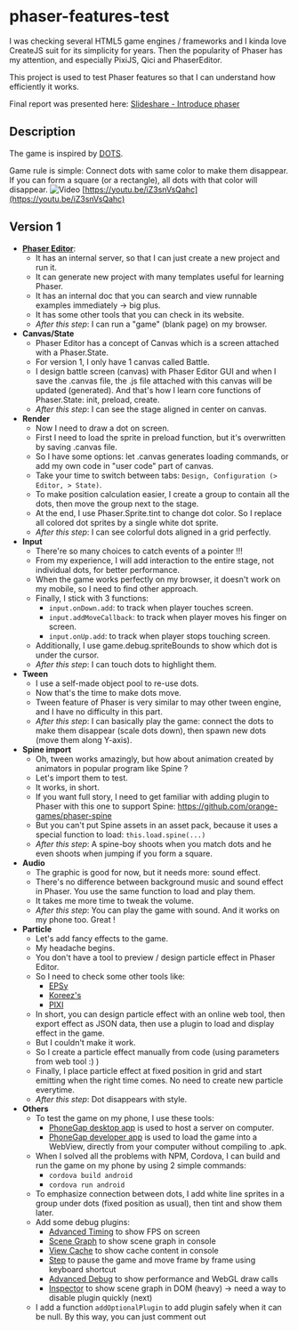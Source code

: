 # phaser-features-test

I was checking several HTML5 game engines / frameworks and I kinda love CreateJS suit for its simplicity for years.
Then the popularity of Phaser has my attention, and especially PixiJS, Qici and PhaserEditor.

This project is used to test Phaser features so that I can understand how efficiently it works.

Final report was presented here: [Slideshare - Introduce phaser](https://www.slideshare.net/chipchipknight/introduce-phaser)

## Description
The game is inspired by [DOTS](https://www.dots.co/).

Game rule is simple: Connect dots with same color to make them disappear.
If you can form a square (or a rectangle), all dots with that color will disappear.
![Video](https://youtu.be/iZ3snVsQahc)
[https://youtu.be/iZ3snVsQahc](https://youtu.be/iZ3snVsQahc)


## Version 1
+ [**Phaser Editor**](https://phasereditor2d.com/):
  + It has an internal server, so that I can just create a new project and run it.
  + It can generate new project with many templates useful for learning Phaser.
  + It has an internal doc that you can search and view runnable examples immediately -> big plus.
  + It has some other tools that you can check in its website.
  + _After this step_: I can run a "game" (blank page) on my browser.
+ **Canvas/State**
  + Phaser Editor has a concept of Canvas which is a screen attached with a Phaser.State.
  + For version 1, I only have 1 canvas called Battle.
  + I design battle screen (canvas) with Phaser Editor GUI and when I save the .canvas file, the .js file attached with this canvas will be updated (generated). And that's how I learn core functions of Phaser.State: init, preload, create.
  + _After this step_: I can see the stage aligned in center on canvas.
+ **Render**
  + Now I need to draw a dot on screen.
  + First I need to load the sprite in preload function, but it's overwritten by saving .canvas file.
  + So I have some options: let .canvas generates loading commands, or add my own code in "user code" part of canvas.
  + Take your time to switch between tabs: `Design, Configuration (> Editor, > State)`.
  + To make position calculation easier, I create a group to contain all the dots, then move the group next to the stage.
  + At the end, I use Phaser.Sprite.tint to change dot color. So I replace all colored dot sprites by a single white dot sprite.
  + _After this step_: I can see colorful dots aligned in a grid perfectly.
+ **Input**
  + There're so many choices to catch events of a pointer !!!
  + From my experience, I will add interaction to the entire stage, not individual dots, for better performance.
  + When the game works perfectly on my browser, it doesn't work on my mobile, so I need to find other approach.
  + Finally, I stick with 3 functions:
    + `input.onDown.add`: to track when player touches screen.
    + `input.addMoveCallback`: to track when player moves his finger on screen.
    + `input.onUp.add`: to track when player stops touching screen.
  + Additionally, I use game.debug.spriteBounds to show which dot is under the cursor.
  + _After this step_: I can touch dots to highlight them.
+ **Tween**
  + I use a self-made object pool to re-use dots.
  + Now that's the time to make dots move.
  + Tween feature of Phaser is very similar to may other tween engine, and I have no difficulty in this part.
  + _After this step_: I can basically play the game: connect the dots to make them disappear (scale dots down), then spawn new dots (move them along Y-axis).
+ **Spine import**
  + Oh, tween works amazingly, but how about animation created by animators in popular program like Spine ?
  + Let's import them to test.
  + It works, in short.
  + If you want full story, I need to get familiar with adding plugin to Phaser with this one to support Spine: https://github.com/orange-games/phaser-spine
  + But you can't put Spine assets in an asset pack, because it uses a special function to load: `this.load.spine(...)`
  + _After this step_: A spine-boy shoots when you match dots and he even shoots when jumping if you form a square.
+ **Audio**
  + The graphic is good for now, but it needs more: sound effect.
  + There's no difference between background music and sound effect in Phaser. You use the same function to load and play them.
  + It takes me more time to tweak the volume.
  + _After this step_: You can play the game with sound. And it works on my phone too. Great !
+ **Particle**
  + Let's add fancy effects to the game.
  + My headache begins.
  + You don't have a tool to preview / design particle effect in Phaser Editor.
  + So I need to check some other tools like:
    + [EPSy](http://labs.ezelia.com/epsy/)
    + [Koreez's](https://github.com/koreezgames/phaser-particle-editor-plugin)
    + [PIXI](https://github.com/pixijs/pixi-particles-editor)
  + In short, you can design particle effect with an online web tool, then export effect as JSON data, then use a plugin to load and display effect in the game.
  + But I couldn't make it work.
  + So I create a particle effect manually from code (using parameters from web tool :) )
  + Finally, I place particle effect at fixed position in grid and start emitting when the right time comes. No need to create new particle everytime.
  + _After this step_: Dot disappears with style.
+ **Others**
  + To test the game on my phone, I use these tools:
    + [PhoneGap desktop app](http://docs.phonegap.com/getting-started/1-install-phonegap/desktop/) is used to host a server on computer.
    + [PhoneGap developer app](https://play.google.com/store/apps/details?id=com.adobe.phonegap.app&hl=vi) is used to load the game into a WebView, directly from your computer without compiling to .apk.
  + When I solved all the problems with NPM, Cordova, I can build and run the game on my phone by using 2 simple commands:
    + `cordova build android`
    + `cordova run android`
  + To emphasize connection between dots, I add white line sprites in a group under dots (fixed position as usual), then tint and show them later.
  + Add some debug plugins:
    + [Advanced Timing](https://github.com/samme/phaser-plugin-advanced-timing) to show FPS on screen
    + [Scene Graph](https://github.com/samme/phaser-plugin-scene-graph) to show scene graph in console
    + [View Cache](https://github.com/samme/phaser-view-cache) to show cache content in console
    + [Step](https://github.com/samme/phaser-plugin-step) to pause the game and move frame by frame using keyboard shortcut
    + [Advanced Debug](https://github.com/orange-games/phaser-advanced-debug) to show performance and WebGL draw calls
    + [Inspector](https://github.com/netcell/phaser-inspector) to show scene graph in DOM (heavy) -> need a way to disable plugin quickly (next)
  + I add a function `addOptionalPlugin` to add plugin safely when it can be null. By this way, you can just comment out <script> tag of that plugins in index.html to disable that plugin.
  + **Atlas**: Invidual sprites are moved to Design folder, which is excluded from final build. Sprites are packed by Phaser Editor to generate a sprite atlas -> less request, less memory, less batches. Awesome!


## Version 2
+ **Canvas/State**
  + In order to make a re-usable template, I follow guides from [Orange Games](https://github.com/orange-games/phaser-ts-boilerplate)
  + So we have 4 states:
    + Boot: Init the game, load 'progress bar' sprite for next state.
    + Preload: Load everything including plugins, auto transit to next state when loading is done. Phaser Editor supports this state quite well.
    + Menu: Show a button to start the game.
    + Battle: The main state, which doesn't need to load tons of thing like version 1 anymore. Add a button to go back to Menu.
  + Use plugin [State Transition](https://github.com/cristianbote/phaser-state-transition) to transit between states
    + But it doesn't work with my Phaser version.
    + So I need to find compatible version (it took long long time).
    + Result: Not as smooth as expected, but acceptable.
  + Use `RecyclePool` to recycle objects like dots.
  + Refactor all collections in `Battle.js`
  + Try to re-use tweens but failed.
  + Add game config in `Main.js`. Important changes:
    + Switch renderer to AUTO for better performance on Android
    + Disable debug for better performance. Though my game is stable with 60 FPS from the beginning, I still leave this option here for later reference.
  + Found out plugin parameters are ignored by Phaser, so I need to get plugin to set parameters later -> `getPlugin` function is born.
  + Edit .xml file for better experience on mobile:
    + Add `android:debuggable="true"` to `<application>` in `AndroidManifest.xml` for Remote Debugging
    + Add `<preference name="Orientation" value="portrait" />` in `config.xml` to lock Portrait mode in Android
    + Add `<preference name="Fullscreen" value="true" />` in 'config.xml' and
          `android:theme="@android:style/Theme.DeviceDefault.NoActionBar.Fullscreen"` to `<activity>` in `AndroidManifest.xml` to make game fullscreen


## Version 3
+ **New/Updated effect**
  + I spawn other sprites at fixed position on the grid, then animate them (alpha, scale) to highlight new connected dot. Now when my finger covers the dot, I can still know that it's connected.
  + When I form a square, I will enable a big semi-transparent square with tinted color to notify player about his square. But it's not attractive enough. So I turn it to a circle and animate it (alpha, scale). I even place that effect at the newest connected dot to make it looks like his finger is doing some magical things.
  + Last but not least, I add screen shake effect when a square clears all the dots with the same color. Yay
+ **"Reuse" tweens**
  + New effects (not screen shake) are made by tween, and they're the same all the time (no new target, no new property value). So I need to re-use them instead of creating new tween many times.
  + After trying some solutions online, I still can't find a way to do that, so I think of a trick.
  + Make the tween loops forever.
  + But I pause the tween everytime it starts a new loop using `onLoop.add` function.
  + So everytime I want to "restart" the tween, I can just call `tween.resume`.
+ **Background music**
  + Background music is played everytime we enters Menu state
  + So when we go back and forth between Menu and Battle states, the music is played by another source -> multiple sounds can be heard at the same time
  + FIX: Add `data` property in global variable `game` to control this.
+ **Add PhoneGap folder**
  + Create a blank PhoneGap project
  + Copy `WebContent` folder to that and rename to `www`.
    + `WebContent` is needed by Phaser Editor so I don't know how to change its name properly.
    + On the other side, `www` is needed by Cordova/PhoneGap.
  + Edit `index.html` to un-comment the <script> of `cordova.js`.
  + Edit `config.xml` and `AndroidManifest.xml` as guided on Version 2.
  + Build and run (not tested on iDevice yet)


## Version 4
+ **Bitmap font**
  + Usually, your generated bitmap font will have a .fnt file and a .png file which contains all the letters.
  + Here is the problem, bitmap font image is not packed in atlas -> break batch.
  + So, if you want less draw call, you need to merge sprite with bitmap font.
  + In theory, you can do that in Phaser, because bitmap = image + .fnt file to indicate position and size of letters. The generated .xml file calculated the position and size of letters when there're only font letters, not other images. So if we merge bitmap font letters with other sprites, we just need to re-calculate data in .fnt file.
  + It can be your nightmare, but don't worry, some people faced that problem before and they got solution. YAY!
  + Follow this [tutorial](http://sbcgamesdev.blogspot.cz/2016/03/phaser-tutorial-merging-fonts-into.html)
    + Firstly, download the app (open .jar file)
    + Import single sprites
    + Import bitmap font (.xml and .fnt file should have same name)
    + Change export format to 'JSON - Texture Packer' (you may need to resize the app to see this option)
    + Click Optimize, then files you need is placed under export folder.
    + Back to Phaser Editor, you can add atlas (.png and .json file) to pack, and you can add xml to pack too.
    + Load xml separately in `preload` state, then create bitmap font by a special function (see `Main.js:addBitmapFontFromImage` & `Main.js:processBitmapFontData`).
    + By this way, Phaser Editor can't detect a bitmap font, so that you can't make UI using bitmap font visually.
    + So I add a function `makeBitmapTextFrom` to create new bitmap text object that copies properties from a normal text object. Then you can design your canvas using normal text, then replace it by bitmap text later (maybe not the best solution now).
  + Other [tutorial](http://sbcgamesdev.blogspot.cz/2016/07/phaser-tutorial-fun-with-bitmap-fonts.html) about setting image as a letter of bitmap font
  + Other [tutorial](http://sbcgamesdev.blogspot.com/2015/02/phaser-tutorial-how-to-wrap-bitmap-text.html) about wrapping bitmap text.
+ **Custom asset pack**
  + Default asset pack only allow defined data type.
  + Now we have 'spine' and 'mergedBitmapFont'.
  + Currently, we load these assets manually, by editting canvas user code, which is inconvenient.
  + So I make a `custom_pack.json` file copies `pack.json` structure and functions to process this custom pack.
  + To use it, you add `custom_pack.json` in `pack.json` to know what's in the pack first.
  + Next, when you want to load a 'section' of this custom pack, just use below command (spine and merged bitmap font will be handled automatically):
  + > this.load.customPack( 'custom_pack', 'customBattle' );
+ **Cordova plugin**
  + Use [Cordova Plugin Screen Orientation](https://cordova.apache.org/docs/en/latest/reference/cordova-plugin-screen-orientation/index.html) to lock orientation mode = Portrait, which is available in Phaser but doesn't work.
+ **UI**
  + Use internal UI editor of Phaser Editor. Nothing worth mentioning.
+ **Spice things up**
  + Update game logic to make "levels"
  + Add more colors
  + The game is really hard now

## What's coming next ?
+ Local Storage
+ Weighted random
